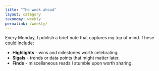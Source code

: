```yaml
---
title: "The week ahead"
layout: category
taxonomy: weekly
permalink: /weekly/
---
```


Every Monday, I publish a brief note that captures my top of mind. These could
include:

- **Highlights** - wins and milestones worth celebrating.
- **Sigals** - trends or data points that might matter later.
- **Finds** - miscellaneous reads I stumble upon worth sharing.
